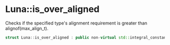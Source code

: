 # Luna::is_over_aligned
Checks if the specified type's alignment requirement is greater than alignof(max_align_t). 

```c++
struct Luna::is_over_aligned : public non-virtual std::integral_constant< bool, impl::is_over_aligned< _Ty >()>
```

